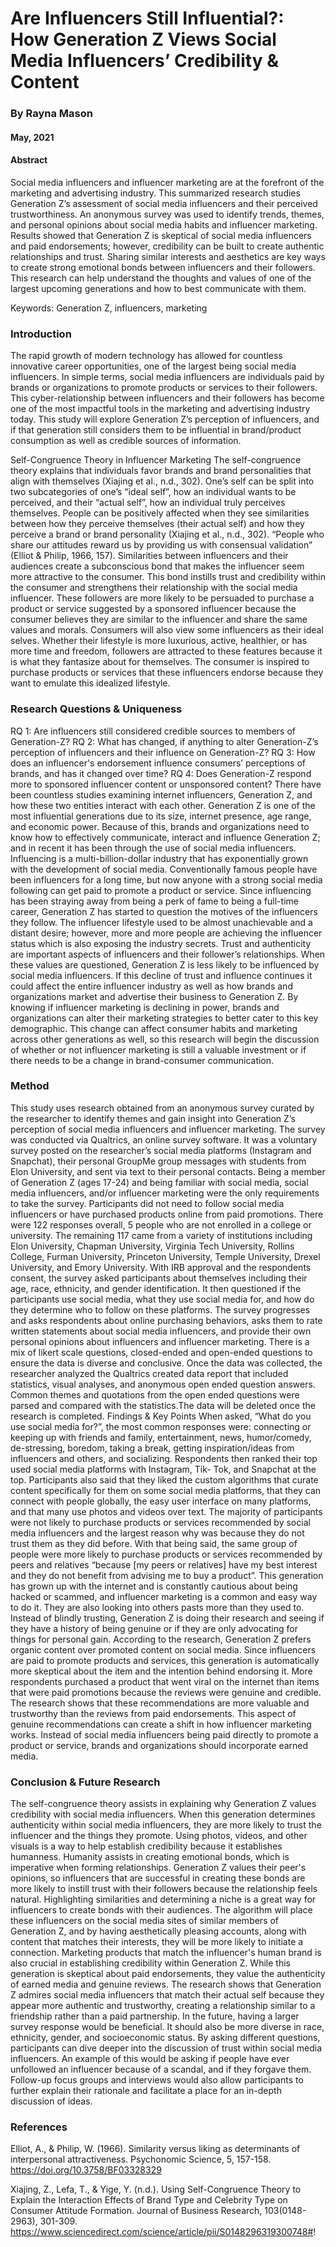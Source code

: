 # Are Influencers Still Influential?: How Generation Z Views Social Media Influencers’ Credibility & Content
### By Rayna Mason
#### May, 2021

#### Abstract
Social media influencers and influencer marketing are at the forefront of the marketing and advertising industry. This summarized research studies Generation Z’s assessment of social media influencers and their perceived trustworthiness. An anonymous survey was used to identify trends, themes, and personal opinions about social media habits and influencer marketing. Results showed that Generation Z is skeptical of social media influencers and paid endorsements; however, credibility can be built to create authentic relationships and trust. Sharing similar interests and aesthetics are key ways to create strong emotional bonds between influencers and their followers. This research can help understand the thoughts and values of one of the largest upcoming generations and how to best communicate with them.

Keywords: Generation Z, influencers, marketing

### Introduction
The rapid growth of modern technology has allowed for countless innovative career opportunities, one of the largest being social media influencers. In simple terms, social media influencers are individuals paid by brands or organizations to promote products or services to their followers. This cyber-relationship between influencers and their followers has become one of the most impactful tools in the marketing and advertising industry today. This study will explore Generation Z’s perception of influencers, and if that generation still considers them to be influential in brand/product consumption as well as credible sources of information.

Self-Congruence Theory in Influencer Marketing
The self-congruence theory explains that individuals favor brands and brand personalities that align with themselves (Xiajing et al., n.d., 302). One’s self can be split into two subcategories of one’s “ideal self”, how an individual wants to be perceived, and their “actual self”, how an individual truly perceives themselves. 
People can be positively affected when they see similarities between how they perceive themselves (their actual self) and how they perceive a brand or brand personality (Xiajing et al., n.d., 302). “People who share our attitudes reward us by providing us with consensual validation” (Elliot & Philip, 1966, 157). Similarities between influencers and their audiences create a subconscious bond that makes the influencer seem more attractive to the consumer. This bond instills trust and credibility within the consumer and strengthens their relationship with the social media influencer. These followers are more likely to be persuaded to purchase a product or service suggested by a sponsored influencer because the consumer believes they are similar to the influencer and share the same values and morals. 
Consumers will also view some influencers as their ideal selves. Whether their lifestyle is more luxurious, active, healthier, or has more time and freedom, followers are attracted to these features because it is what they fantasize about for themselves. The consumer is inspired to purchase products or services that these influencers endorse because they want to emulate this idealized lifestyle. 

### Research Questions & Uniqueness
RQ 1: Are influencers still considered credible sources to members of Generation-Z?
RQ 2: What has changed, if anything to alter Generation-Z’s perception of influencers and their influence on Generation-Z? 
RQ 3: How does an influencer's endorsement influence consumers’ perceptions of brands, and has it changed over time?
RQ 4: Does Generation-Z respond more to sponsored influencer content or unsponsored content?
There have been countless studies examining internet influencers, Generation Z, and how these two entities interact with each other. Generation Z is one of the most influential generations due to its size, internet presence, age range, and economic power. Because of this, brands and organizations need to know how to effectively communicate, interact and influence Generation Z; and in recent it has been through the use of social media influencers. Influencing is a multi-billion-dollar industry that has exponentially grown with the development of social media. Conventionally famous people have been influencers for a long time, but now anyone with a strong social media following can get paid to promote a product or service. Since influencing has been straying away from being a perk of fame to being a full-time career, Generation Z has started to question the motives of the influencers they follow. The influencer lifestyle used to be almost unachievable and a distant desire; however, more and more people are achieving the influencer status which is also exposing the industry secrets. Trust and authenticity are important aspects of influencers and their follower’s relationships. When these values are questioned, Generation Z is less likely to be influenced by social media influencers. If this decline of trust and influence continues it could affect the entire influencer industry as well as how brands and organizations market and advertise their business to Generation Z. By knowing if influencer marketing is declining in power, brands and organizations can alter their marketing strategies to better cater to this key demographic. This change can affect consumer habits and marketing across other generations as well, so this research will begin the discussion of whether or not influencer marketing is still a valuable investment or if there needs to be a change in brand-consumer communication.

### Method
This study uses research obtained from an anonymous survey curated by the researcher to identify themes and gain insight into Generation Z’s perception of social media influencers and influencer marketing. 
The survey was conducted via Qualtrics, an online survey software. It was a voluntary survey posted on the researcher’s social media platforms (Instagram and Snapchat), their personal GroupMe group messages with students from Elon University, and sent via text to their personal contacts. Being a member of Generation Z (ages 17-24) and being familiar with social media, social media influencers, and/or influencer marketing were the only requirements to take the survey. Participants did not need to follow social media influencers or have purchased products online from paid promotions. There were 122 responses overall, 5 people who are not enrolled in a college or university. The remaining 117 came from a variety of institutions including Elon University, Chapman University, Virginia Tech University, Rollins College, Furman University, Princeton University, Temple University, Drexel University, and Emory University. 
	With IRB approval and the respondents consent, the survey asked participants about themselves including their age, race, ethnicity, and gender identification. It then questioned if the participants use social media, what they use social media for, and how do they determine who to follow on these platforms. The survey progresses and asks respondents about online purchasing behaviors, asks them to rate written statements about social media influencers, and provide their own personal opinions about influencers and influencer marketing. There is a mix of likert scale questions, closed-ended and open-ended questions to ensure the data is diverse and conclusive.
	Once the data was collected, the researcher analyzed the Qualtrics created data report that included statistics, visual analyses, and anonymous open ended question answers. Common themes and quotations from the open ended questions were parsed and compared with the statistics.The data will be deleted once the research is completed.
Findings & Key Points
When asked, “What do you use social media for?”, the most common responses were: connecting or keeping up with friends and family, entertainment, news, humor/comedy, de-stressing, boredom, taking a break, getting inspiration/ideas from influencers and others, and socializing. Respondents then ranked their top used social media platforms with Instagram, Tik- Tok, and Snapchat at the top. Participants also said that they liked the custom algorithms that curate content specifically for them on some social media platforms, that they can connect with people globally, the easy user interface on many platforms, and that many use photos and videos over text.
The majority of participants were not likely to purchase products or services recommended by social media influencers and the largest reason why was because they do not trust them as they did before. With that being said, the same group of people were more likely to purchase products or services recommended by peers and relatives “because [my peers or relatives] have my best interest and they do not benefit from advising me to buy a product”. This generation has grown up with the internet and is constantly cautious about being hacked or scammed, and influencer marketing is a common and easy way to do it. They are also looking into others pasts more than they used to. Instead of blindly trusting, Generation Z is doing their research and seeing if they have a history of being genuine or if they are only advocating for things for personal gain. 
According to the research, Generation Z prefers organic content over promoted content on social media. Since influencers are paid to promote products and services, this generation is automatically more skeptical about the item and the intention behind endorsing it. More respondents purchased a product that went viral on the internet than items that were paid promotions because the reviews were genuine and credible. The research shows that these recommendations are more valuable and trustworthy than the reviews from paid endorsements. This aspect of genuine recommendations can create a shift in how influencer marketing works. Instead of social media influencers being paid directly to promote a product or service, brands and organizations should incorporate earned media.

### Conclusion & Future Research
The self-congruence theory assists in explaining why Generation Z values credibility with social media influencers. When this generation determines authenticity within social media influencers, they are more likely to trust the influencer and the things they promote. Using photos, videos, and other visuals is a way to help establish credibility because it establishes humanness. Humanity assists in creating emotional bonds, which is imperative when forming relationships. Generation Z values their peer's opinions, so influencers that are successful in creating these bonds are more likely to instill trust with their followers because the relationship feels natural. Highlighting similarities and determining a niche is a great way for influencers to create bonds with their audiences. The algorithm will place these influencers on the social media sites of similar members of Generation Z, and by having aesthetically pleasing accounts, along with content that matches their interests, they will be more likely to initiate a connection. Marketing products that match the influencer's human brand is also crucial in establishing credibility within Generation Z. While this generation is skeptical about paid endorsements, they value the authenticity of earned media and genuine reviews. The research shows that Generation Z admires social media influencers that match their actual self because they appear more authentic and trustworthy, creating a relationship similar to a friendship rather than a paid partnership.
In the future, having a larger survey response would be beneficial. It should also be more diverse in race, ethnicity, gender, and socioeconomic status. By asking different questions, participants can dive deeper into the discussion of trust within social media influencers. An example of this would be asking if people have ever unfollowed an influencer because of a scandal, and if they forgave them. Follow-up focus groups and interviews would also allow participants to further explain their rationale and facilitate a place for an in-depth discussion of ideas.

### References
Elliot, A., & Philip, W. (1966). Similarity versus liking as determinants of interpersonal attractiveness. Psychonomic Science, 5, 157-158. https://doi.org/10.3758/BF03328329

Xiajing, Z., Lefa, T., & Yige, Y. (n.d.). Using Self-Congruence Theory to Explain the Interaction Effects of Brand Type and Celebrity Type on Consumer Attitude Formation. Journal of Business Research, 103(0148-2963), 301-309. https://www.sciencedirect.com/science/article/pii/S0148296319300748#!
